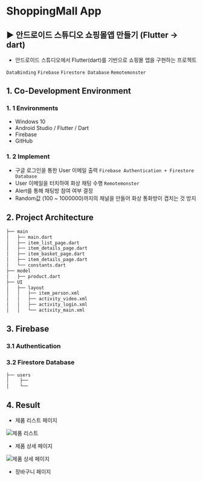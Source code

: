 # ShoppingMall App
## ▶ 안드로이드 스튜디오 쇼핑몰앱 만들기 (Flutter -> dart)
 
 - 안드로이드 스튜디오에서 Flutter(dart)를 기반으로 쇼핑몰 앱을 구현하는 프로젝트

`DataBinding` `Firebase` `Firestore Database` `Remotemonster`

## 1. Co-Development Environment   
### 1. 1 Environments
- Windows 10
- Android Studio / Flutter / Dart
- Firebase
- GitHub

### 1. 2 Implement
- 구글 로그인을 통한 User 이메일 출력 `Firebase Authentication + Firestore Database`
- User 이메일을 터치하여 화상 채팅 수행 `Remotemonster`
- Alert를 통해 채팅방 참여 여부 결정
- Random값 (100 ~ 1000000)까지의 채널을 만들어 화상 통화방이 겹치는 것 방지

## 2. Project Architecture   
```bash
├── main
│   ├── main.dart
│   ├── item_list_page.dart
│   ├── item_details_page.dart
│   ├── item_basket_page.dart
│   ├── item_details_page.dart
│   └── constants.dart
├── model
│   ├── product.dart
├── UI
│   ├── layout
│   │   ├── item_person.xml
│   │   ├── activity_video.xml
│   │   ├── activity_login.xml
│   │   └── activity_main.xml
```

## 3. Firebase   
### 3.1 Authentication

### 3.2 Firestore Database
```bash
├── users
│    ├── 
│    └── 

```

## 4. Result
- 제품 리스트 페이지

![제품 리스트](https://github.com/shyang12/ShoppingMall/assets/85710913/f9597257-c7ea-4619-90ef-ffd443dad152)

- 제품 상세 페이지

![제품 상세 페이지](https://github.com/shyang12/ShoppingMall/assets/85710913/cd3fe7f3-33f5-4c11-bd7d-fc450cd73175)

- 장바구니 페이지
